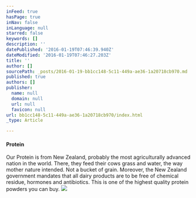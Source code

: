 ```yaml
---
inFeed: true
hasPage: true
inNav: false
inLanguage: null
starred: false
keywords: []
description: ''
datePublished: '2016-01-19T07:46:39.940Z'
dateModified: '2016-01-19T07:46:27.203Z'
title: ''
author: []
sourcePath: _posts/2016-01-19-bb1cc148-5c11-449a-ae36-1a20718cb970.md
published: true
authors: []
publisher:
  name: null
  domain: null
  url: null
  favicon: null
url: bb1cc148-5c11-449a-ae36-1a20718cb970/index.html
_type: Article

---
```

#### Protein

Our Protein is from New Zealand, probably the most agriculturally advanced nation in the world. There, they feed their cows grass and water, the way mother nature intended. Not a bucket of grain. Moreover, the New Zealand government mandates that all dairy products are to be free of chemical residue, hormones and antibiotics. This is one of the highest quality protein powders you can buy.
![](https://the-grid-user-content.s3-us-west-2.amazonaws.com/885d5962-d25c-430c-b0d7-f23bb09ef4a7.jpg)